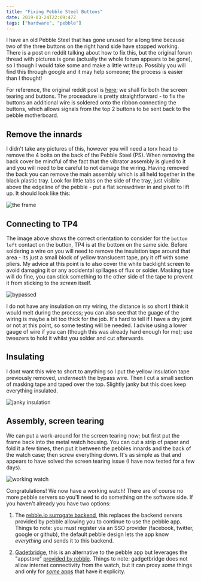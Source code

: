 ```yaml
---
title: "Fixing Pebble Steel Buttons"
date: 2019-03-24T22:09:47Z
tags: ["hardware", "pebble"]
---
```


I have an old Pebble Steel that has gone unused for a long time because two of
the three buttons on the right hand side have stopped working. There is a post
on reddit talking about how to fix this, but the original forum thread with
pictures is gone (actually the whole forum appears to be gone), so I though I
would take some and make a little writeup. Possibly you will find this through
google and it may help someone; the process is easier than I thought!  

For reference, the original reddit post is
[here](https://www.reddit.com/r/pebble/comments/5p2jwz/fixing_nonresponsive_buttons_on_pebble_steel/);
we shall fix both the screen tearing and buttons. The proceadure is pretty
straightforward - to fix the buttons an additional wire is soldered onto the
ribbon connecting the buttons, which allows signals from the top 2 buttons to
be sent back to the pebble motherboard.  

## Remove the innards

I didn't take any pictures of this, however you will need a torx head to remove
the 4 bolts on the back of the Pebble Steel (PS). When removing the back cover
be mindful of the fact that the vibrator assembly is glued to it and you will
need to be careful to not damage the wiring. Having removed the back you can
remove the main assembly which is all held together in the black plastic tray.
Look for little tabs on the side of the tray, just visible above the edgeline
of the pebble - put a flat screwdriver in and pivot to lift up. It should look
like this:

![the frame](/images/pebble/buttons.jpg#centered-post)  

## Connecting to TP4

The image above shows the correct orientation to consider for the `bottom left`
contact on the button, TP4 is at the bottom on the same side. Before soldering
a wire on you will need to remove the insulation tape around that area - its
just a small block of yellow translucent tape, pry it off with some pliers. My
advice at this point is to also cover the white backlight screen to avoid
damaging it or any accidental spillages of flux or solder. Masking tape will do
fine, you can stick something to the other side of the tape to prevent it from
sticking to the _screen_ itself.  

![bypassed](/images/pebble/bypassed_wiring.jpg#centered-post)

I do not have any insulation on my wiring, the distance is so short I think it
would melt during the process; you can also see that the guage of the wiring is
maybe a bit too thick for the job. It's hard to tell if I have a dry joint or
not at this point, so some testing will be needed. I advise using a lower gauge
of wire if you can (though this was already hard enough for me); use tweezers
to hold it whilst you solder and cut afterwards.  

## Insulating

I dont want this wire to short to anything so I put the yellow insulation tape
previously removed, _underneath_ the bypass wire. Then I cut a small section of
masking tape and taped over the top. Slightly janky but this does keep
everything insulated.

![janky insulation](/images/pebble/insulated.jpg#centered-post)  

## Assembly, screen tearing

We can put a work-around for the screen tearing now; but first put the frame
back into the metal watch housing. You can cut a strip of paper and fold it a
few times, then put it between the pebbles innards and the back of the watch
case; then screw everything down. It's as simple as that and appears to have
solved the screen tearing issue (I have now tested for a few days).

![working watch](/images/pebble/working.jpg#centered-post)

Congratulations! We now have a working watch! There are of course no more
pebble servers so you'll need to do something on the software side. If you
haven't already you have two options:

1. The [rebble.io surrogate backend](http://rebble.io/), this replaces the
   backend servers provided by pebble allowing you to continue to use the
   pebble app. Things to note: you must register via an SSO provider (facebook,
   twitter, google or github), the default pebble design lets the app know
   *everything* and sends it to this backend.

2.
   [Gadetbridge](https://codeberg.org/Freeyourgadget/Gadgetbridge/wiki/Pebble-Getting-Started),
   this is an alternative to the pebble app but leverages the "appstore"
   [provided by rebble](https://apps.rebble.io). Things to note: gadgetbridge
   does not allow internet connectivity from the watch, but it can proxy *some*
   things and only for [*some*
   apps](https://github.com/Freeyourgadget/Gadgetbridge/issues/482) that have
   it explicity.


